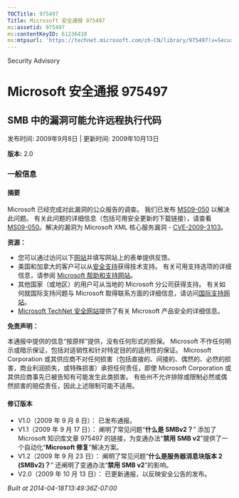 ```yaml
---
TOCTitle: 975497
Title: Microsoft 安全通报 975497
ms:assetid: 975497
ms:contentKeyID: 61236418
ms:mtpsurl: 'https://technet.microsoft.com/zh-CN/library/975497(v=Security.10)'
---
```


Security Advisory

Microsoft 安全通报 975497
=========================

SMB 中的漏洞可能允许远程执行代码
--------------------------------

发布时间: 2009年9月8日 | 更新时间: 2009年10月13日

**版本:** 2.0

### 一般信息

#### 摘要

Microsoft 已经完成对此漏洞的公众报告的调查。 我们已发布 [MS09-050](http://go.microsoft.com/fwlink/?linkid=163970) 以解决此问题。 有关此问题的详细信息（包括可用安全更新的下载链接），请查看 [MS09-050](http://go.microsoft.com/fwlink/?linkid=163970)。解决的漏洞为 Microsoft XML 核心服务漏洞 - [CVE-2009-3103](http://www.cve.mitre.org/cgi-bin/cvename.cgi?name=cve-2009-3103)。

**资源：**

-   您可以通过访问以下[网站](https://support.microsoft.com/common/survey.aspx?scid=sw;en;1257&amp;showpage=1&amp;ws=technet&amp;sd=tech)并填写网站上的表单提供反馈。
-   美国和加拿大的客户可以从[安全支持](http://go.microsoft.com/fwlink/?linkid=21131)获得技术支持。 有关可用支持选项的详细信息，请参阅 [Microsoft 帮助和支持网站](http://support.microsoft.com/default.aspx?ln=zh-cn)。
-   其他国家（或地区）的用户可从当地的 Microsoft 分公司获得支持。 有关如何就国际支持问题与 Microsoft 取得联系方面的详细信息，请访问[国际支持网站](http://go.microsoft.com/fwlink/?linkid=21155)。
-   [Microsoft TechNet 安全网站](http://go.microsoft.com/fwlink/?linkid=21132)提供了有关 Microsoft 产品安全的详细信息。

**免责声明：**

本通报中提供的信息“按原样”提供，没有任何形式的担保。 Microsoft 不作任何明示或暗示保证，包括对适销性和针对特定目的的适用性的保证。 Microsoft Corporation 或其供应商不对任何损害（包括直接的、间接的、偶然的、必然的损害，商业利润损失，或特殊损害）承担任何责任，即使 Microsoft Corporation 或其供应商事先已被告知有可能发生此类损害。 有些州不允许排除或限制必然或偶然损害的赔偿责任，因此上述限制可能不适用。

#### 修订版本

-   V1.0（2009 年 9 月 8 日）： 已发布通报。
-   V1.1（2009 年 9 月 17 日）： 阐明了常见问题“**什么是 SMBv2？**” 添加了 Microsoft 知识库文章 975497 的链接，为变通办法“**禁用 SMB v2**”提供了一个自动化“**Microsoft 修复**”解决方案。
-   V1.2（2009 年 9 月 23 日）： 阐明了常见问题“**什么是服务器消息块版本 2 (SMBv2)？**” 还阐明了变通办法“**禁用 SMB v2**”的影响。
-   V2.0（2009 年 10 月 13 日）： 已更新通报，以反映安全公告的发布。

*Built at 2014-04-18T13:49:36Z-07:00*
